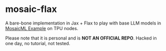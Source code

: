 # mosaic-flax

A bare-bone implementation in Jax + Flax to play with base LLM models in [MosaicML Example](https://github.com/mosaicml/examples) on TPU nodes.

Please note that it is personal and is **NOT AN OFFICIAL REPO**. Hacked in one day, no tutorial, not tested.